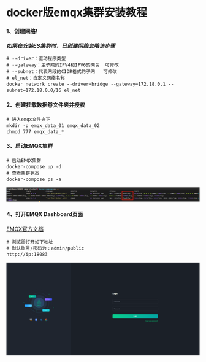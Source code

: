 # docker版emqx集群安装教程

#### 1、创建网络!
**_如果在安装ES集群时，已创建网络忽略该步骤_**
```shell
# --driver：驱动程序类型
# --gateway：主子网的IPV4和IPV6的网关  可修改
# --subnet：代表网段的CIDR格式的子网   可修改
# el_net：自定义网络名称                 
docker network create --driver=bridge --gateway=172.18.0.1 --subnet=172.18.0.0/16 el_net
```

#### 2、创建挂载数据卷文件夹并授权
```shell
# 进入emqx文件夹下
mkdir -p emqx_data_01 emqx_data_02
chmod 777 emqx_data_*
```

#### 3、启动EMQX集群
```shell
# 启动EMQX集群
docker-compose up -d
# 查看集群状态
docker-compose ps -a
```
![img.png](img/img09.png)

#### 4、打开EMQX Dashboard页面
[EMQX官方文档](https://www.emqx.io/docs/zh/v5.1)
```shell
# 浏览器打开如下地址
# 默认账号/密码为：admin/public
http://ip:18083
```
![img.png](img/img08.png)